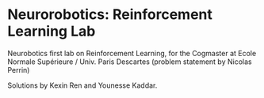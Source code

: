 # Neurorobotics: Reinforcement Learning Lab

Neurobotics first lab on Reinforcement Learning, for the Cogmaster at Ecole Normale Supérieure / Univ. Paris Descartes (problem statement by Nicolas Perrin)

Solutions by Kexin Ren and Younesse Kaddar.
